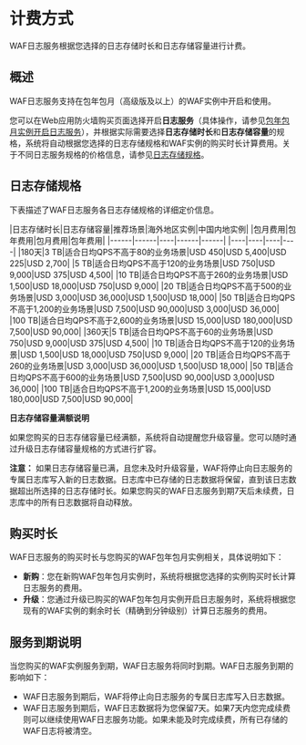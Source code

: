 # 计费方式

WAF日志服务根据您选择的日志存储时长和日志存储容量进行计费。

## 概述

WAF日志服务支持在包年包月（高级版及以上）的WAF实例中开启和使用。

您可以在Web应用防火墙购买页面选择开启**日志服务**（具体操作，请参见[包年包月实例开启日志服务](/intl.zh-CN/日志管理/日志服务/开启WAF日志服务.md)），并根据实际需要选择**日志存储时长**和**日志存储容量**的规格，系统将自动根据您选择的日志存储规格和WAF实例的购买时长计算费用。关于不同日志服务规格的价格信息，请参见[日志存储规格](#section_pvh_41m_qfb)。

## 日志存储规格

下表描述了WAF日志服务各日志存储规格的详细定价信息。

|日志存储时长|日志存储容量|推荐场景|海外地区实例|中国内地实例|
|包月费用|包年费用|包月费用|包年费用|
|------|------|----|------|------|
|----|----|----|----|
|180天|3 TB|适合日均QPS不高于80的业务场景|USD 450|USD 5,400|USD 225|USD 2,700|
|5 TB|适合日均QPS不高于120的业务场景|USD 750|USD 9,000|USD 375|USD 4,500|
|10 TB|适合日均QPS不高于260的业务场景|USD 1,500|USD 18,000|USD 750|USD 9,000|
|20 TB|适合日均QPS不高于500的业务场景|USD 3,000|USD 36,000|USD 1,500|USD 18,000|
|50 TB|适合日均QPS不高于1,200的业务场景|USD 7,500|USD 90,000|USD 3,000|USD 36,000|
|100 TB|适合日均QPS不高于2,600的业务场景|USD 15,000|USD 180,000|USD 7,500|USD 90,000|
|360天|5 TB|适合日均QPS不高于60的业务场景|USD 750|USD 9,000|USD 375|USD 4,500|
|10 TB|适合日均QPS不高于120的业务场景|USD 1,500|USD 18,000|USD 750|USD 9,000|
|20 TB|适合日均QPS不高于260的业务场景|USD 3,000|USD 36,000|USD 1,500|USD 18,000|
|50 TB|适合日均QPS不高于600的业务场景|USD 7,500|USD 90,000|USD 3,000|USD 36,000|
|100 TB|适合日均QPS不高于1,200的业务场景|USD 15,000|USD 180,000|USD 7,500|USD 90,000|

**日志存储容量满额说明**

如果您购买的日志存储容量已经满额，系统将自动提醒您升级容量。您可以随时通过升级日志存储容量规格的方式进行扩容。

**注意：** 如果日志存储容量已满，且您未及时升级容量，WAF将停止向日志服务的专属日志库写入新的日志数据。日志库中已存储的日志数据将保留，直到该日志数据超出所选择的日志存储时长。如果您购买的WAF日志服务到期7天后未续费，日志库中的所有日志数据将自动释放。

## 购买时长

WAF日志服务的购买时长与您购买的WAF包年包月实例相关，具体说明如下：

-   **新购**：您在新购WAF包年包月实例时，系统将根据您选择的实例购买时长计算日志服务的费用。
-   **升级**：您通过升级已购买的WAF包年包月实例开启日志服务时，系统将根据您现有的WAF实例的剩余时长（精确到分钟级别）计算日志服务的费用。

## 服务到期说明

当您购买的WAF实例服务到期，WAF日志服务将同时到期。WAF日志服务到期的影响如下：

-   WAF日志服务到期后，WAF将停止向日志服务的专属日志库写入日志数据。
-   WAF日志服务到期后，WAF日志数据将为您保留7天。如果7天内您完成续费则可以继续使用WAF日志服务功能。如果未能及时完成续费，所有已存储的WAF日志将被清空。

